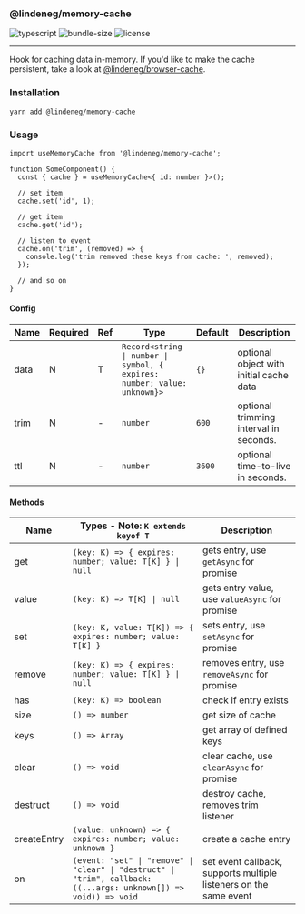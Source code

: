 ### @lindeneg/memory-cache

![typescript](https://badgen.net/badge/icon/typescript?icon=typescript&label) ![bundle-size](https://badgen.net/bundlephobia/min/@lindeneg/memory-cache) ![license](https://badgen.net/npm/license/@lindeneg/memory-cache)

---

Hook for caching data in-memory. If you'd like to make the cache persistent, take a look at [@lindeneg/browser-cache](https://github.com/lindeneg/lindeneg-npm-packages/tree/master/packages/browser-cache).

### Installation

`yarn add @lindeneg/memory-cache`

### Usage

```tsx
import useMemoryCache from '@lindeneg/memory-cache';

function SomeComponent() {
  const { cache } = useMemoryCache<{ id: number }>();

  // set item
  cache.set('id', 1);

  // get item
  cache.get('id');

  // listen to event
  cache.on('trim', (removed) => {
    console.log('trim removed these keys from cache: ', removed);
  });

  // and so on
}
```

#### Config

| Name | Required | Ref | Type                                                                     | Default | Description                             |
| ---- | -------- | --- | ------------------------------------------------------------------------ | ------- | --------------------------------------- |
| data | N        | T   | `Record<string \| number \| symbol, { expires: number; value: unknown}>` | `{}`    | optional object with initial cache data |
| trim | N        | -   | `number`                                                                 | `600`   | optional trimming interval in seconds.  |
| ttl  | N        | -   | `number`                                                                 | `3600`  | optional time-to-live in seconds.       |

#### Methods

| Name        | Types - Note: `K extends keyof T`                                                                                 | Description                                                       |
| ----------- | ----------------------------------------------------------------------------------------------------------------- | ----------------------------------------------------------------- |
| get         | `(key: K) => { expires: number; value: T[K] } \| null`                                                            | gets entry, use `getAsync` for promise                            |
| value       | `(key: K) => T[K] \| null`                                                                                        | gets entry value, use `valueAsync` for promise                    |
| set         | `(key: K, value: T[K]) => { expires: number; value: T[K] }`                                                       | sets entry, use `setAsync` for promise                            |
| remove      | `(key: K) => { expires: number; value: T[K] } \| null`                                                            | removes entry, use `removeAsync` for promise                      |
| has         | `(key: K) => boolean`                                                                                             | check if entry exists                                             |
| size        | `() => number`                                                                                                    | get size of cache                                                 |
| keys        | `() => Array`                                                                                                     | get array of defined keys                                         |
| clear       | `() => void`                                                                                                      | clear cache, use `clearAsync` for promise                         |
| destruct    | `() => void`                                                                                                      | destroy cache, removes trim listener                              |
| createEntry | `(value: unknown) => { expires: number; value: unknown }`                                                         | create a cache entry                                              |
| on          | `(event: "set" \| "remove" \| "clear" \| "destruct" \| "trim", callback: ((...args: unknown[]) => void)) => void` | set event callback, supports multiple listeners on the same event |

